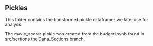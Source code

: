 ## Pickles
This folder contains the transformed pickle dataframes we later use for analysis.

The movie_scores pickle was created from the budget.ipynb found in src/sections the Dana_Sections branch. 

